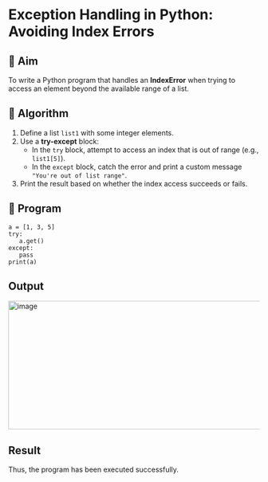 # Exception Handling in Python: Avoiding Index Errors

## 🎯 Aim
To write a Python program that handles an **IndexError** when trying to access an element beyond the available range of a list.

## 🧠 Algorithm
1. Define a list `list1` with some integer elements.
2. Use a **try-except** block:
   - In the `try` block, attempt to access an index that is out of range (e.g., `list1[5]`).
   - In the `except` block, catch the error and print a custom message `"You're out of list range"`.
3. Print the result based on whether the index access succeeds or fails.

## 🧾 Program
~~~
a = [1, 3, 5]
try:
   a.get()
except:
   pass
print(a)
~~~
## Output

<img width="1230" height="258" alt="image" src="https://github.com/user-attachments/assets/4af6147c-d86c-43a1-83d1-ae399dd68149" />

## Result
Thus, the program has been executed successfully.
